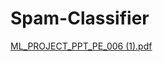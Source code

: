# Spam-Classifier
[ML_PROJECT_PPT_PE_006 (1).pdf](https://github.com/ananyade2412/Spam-Classifier/files/6759716/ML_PROJECT_PPT_PE_006.1.pdf)
